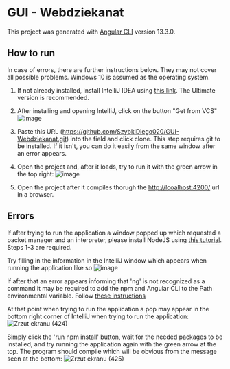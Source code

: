 # GUI - Webdziekanat

This project was generated with [Angular CLI](https://github.com/angular/angular-cli) version 13.3.0.

## How to run

In case of errors, there are further instructions below. They may not cover all possible problems. Windows 10 is assumed as the operating system.

1. If not already installed, install IntelliJ IDEA using [this link](https://www.jetbrains.com/idea/download/#section=windows). The Ultimate version is recommended.

2. After installing and opening IntelliJ, click on the button "Get from VCS"
![image](https://user-images.githubusercontent.com/29752801/212467383-d8d020bc-894b-4ae5-b76e-2ec184a8af65.png)

3. Paste this URL (https://github.com/SzybkiDiego020/GUI-Webdziekanat.git) into the field and click clone. This step requires git to be installed. If it isn't, you can do it easily from the same window after an error appears.

4. Open the project and, after it loads, try to run it with the green arrow in the top right:
![image](https://user-images.githubusercontent.com/29752801/212467666-edb7a950-24c6-423b-b1d2-a1dc8a75fd9e.png)

5. Open the project after it compiles thorugh the [http://lcoalhost:4200/](http://lcoalhost:4200/) url in a browser.


## Errors

If after trying to run the application a window popped up which requested a packet manager and an interpreter, please install NodeJS using [this tutorial](https://phoenixnap.com/kb/install-node-js-npm-on-windows). Steps 1-3 are required.

Try filling in the information in the IntelliJ window which appears when running the application like so ![image](https://user-images.githubusercontent.com/29752801/212468106-a960e125-2658-41ef-9962-bbc148d202dc.png)

If after that an error appears informing that 'ng' is not recognized as a command it may be required to add the npm and Angular CLI to the Path environmental variable. Follow [these instructions](https://stackoverflow.com/questions/37991556/ng-is-not-recognized-as-an-internal-or-external-command/46066042#46066042)

At that point when trying to run the application a pop may appear in the bottom right corner of IntelliJ when trying to run the application:
![Zrzut ekranu (424)](https://user-images.githubusercontent.com/29752801/212468230-ea1d6cb5-88eb-42a8-9322-9824e5bf8779.png)

Simply click the 'run npm install' button, wait for the needed packages to be installed, and try running the application again with the green arrow at the top. The program should compile which will be obvious from the message seen at the bottom:
![Zrzut ekranu (425)](https://user-images.githubusercontent.com/29752801/212468286-84a7d384-bd7a-49ee-a483-c6a3e09b1500.png)


